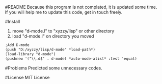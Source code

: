 #README
Because this program is not complated, it is updated some time. If you will help me to update this code, get in touch freely.

#Install
1. move "d-mode.l" to "xyzzy/lisp" or other directory
2. load "d-mode.l" on directory you moved

```lisp:site-init.l
;Add D-mode
(push "D:/xyzzy/lisp/d-mode" *load-path*)
(load-library "d-mode")
(pushnew '("\\.d$" . d-mode) *auto-mode-alist* :test 'equal)
```

#Problems
Predicted some unnecessary codes.

#License
MIT License

